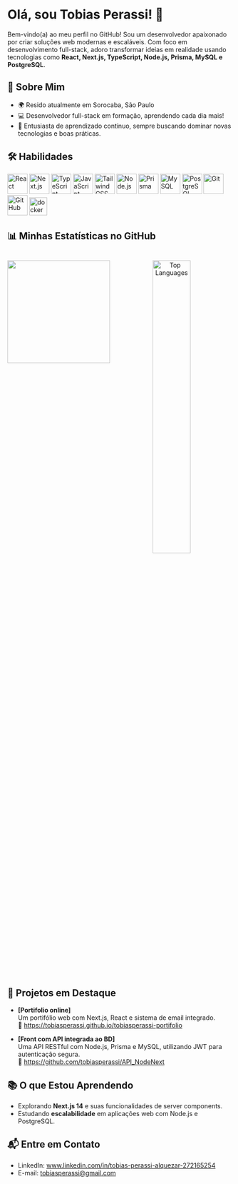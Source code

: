 # Olá, sou Tobias Perassi! 👋

Bem-vindo(a) ao meu perfil no GitHub! Sou um desenvolvedor apaixonado por criar soluções web modernas e escaláveis. Com foco em desenvolvimento full-stack, adoro transformar ideias em realidade usando tecnologias como **React, Next.js, TypeScript, Node.js, Prisma, MySQL e PostgreSQL**.

## 🌟 Sobre Mim
- 🌍 Resido atualmente em Sorocaba, São Paulo
- 💻 Desenvolvedor full-stack em formação, aprendendo cada dia mais!
- 🚀 Entusiasta de aprendizado contínuo, sempre buscando dominar novas tecnologias e boas práticas.

## 🛠️ Habilidades

<p align="left">  
  <img src="https://cdn.jsdelivr.net/gh/devicons/devicon@latest/icons/react/react-original.svg" alt="React" width="45" height="45" title="React"/>  
  <img src="https://cdn.jsdelivr.net/gh/devicons/devicon@latest/icons/nextjs/nextjs-original.svg" alt="Next.js" width="45" height="45" title="Next.js"/>  
  <img src="https://cdn.jsdelivr.net/gh/devicons/devicon@latest/icons/typescript/typescript-original.svg" alt="TypeScript" width="45" height="45" title="TypeScript"/>  
  <img src="https://cdn.jsdelivr.net/gh/devicons/devicon@latest/icons/javascript/javascript-original.svg" alt="JavaScript" width="45" height="45" title="JavaScript"/>  
  <img src="https://cdn.jsdelivr.net/gh/devicons/devicon@latest/icons/tailwindcss/tailwindcss-original.svg" alt="Tailwind CSS" width="45" height="45" title="Tailwind CSS"/>
  <img src="https://cdn.jsdelivr.net/gh/devicons/devicon@latest/icons/nodejs/nodejs-original.svg" alt="Node.js" width="45" height="45" title="Node.js"/>
  <img src="https://cdn.jsdelivr.net/gh/devicons/devicon@latest/icons/prisma/prisma-original.svg" alt="Prisma" width="45" height="45" title="Prisma"/> 
  <img src="https://cdn.jsdelivr.net/gh/devicons/devicon@latest/icons/mysql/mysql-original.svg" alt="MySQL" width="45" height="45" title="MySQL"/>  
  <img src="https://cdn.jsdelivr.net/gh/devicons/devicon@latest/icons/postgresql/postgresql-original.svg" alt="PostgreSQL" width="45" height="45" title="PostgreSQL"/> 
  <img src="https://cdn.jsdelivr.net/gh/devicons/devicon@latest/icons/git/git-original.svg" alt="Git" width="45" height="45" title="Git"/>  
  <img src="https://cdn.jsdelivr.net/gh/devicons/devicon@latest/icons/github/github-original.svg" alt="GitHub" width="45" height="45" title="GitHub"/>
  <img src="https://cdn.jsdelivr.net/gh/devicons/devicon/icons/docker/docker-original.svg" height="40" alt="docker logo"  />
</p>

## 📊 Minhas Estatísticas no GitHub

<div align="center">

<br clear="both">
    <img align="left" height="230" src="https://i.pinimg.com/originals/d8/6f/3a/d86f3ab8192f5589eca93cd7725ad8e4.gif"  />
  <img src="https://github-readme-stats.vercel.app/api/top-langs/?username=tobiasperassi&layout=compact&theme=radical&hide_border=true" alt="Top Languages" width="41%"/>
</div>



## 📂 Projetos em Destaque
- **[Portifolio online]**  
  Um portifólio web com Next.js, React e sistema de email integrado.  
  🔗 https://tobiasperassi.github.io/tobiasperassi-portifolio

- **[Front com API integrada ao BD]**  
  Uma API RESTful com Node.js, Prisma e MySQL, utilizando JWT para autenticação segura.  
  🔗 https://github.com/tobiasperassi/API_NodeNext
  

## 📚 O que Estou Aprendendo
- Explorando **Next.js 14** e suas funcionalidades de server components.
- Estudando **escalabilidade** em aplicações web com Node.js e PostgreSQL.

## 📬 Entre em Contato
- LinkedIn: www.linkedin.com/in/tobias-perassi-alquezar-272165254
- E-mail: tobiasperassi@gmail.com

